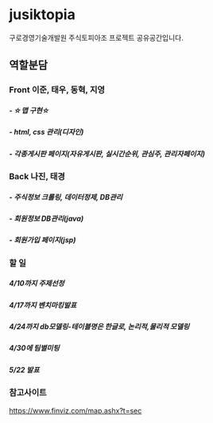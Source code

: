 ﻿# jusiktopia
구로경영기술개발원 주식토피아조 프로젝트 공유공간입니다.



## 역할분담
### Front 이준, 태우, 동혁, 지영
#####  - ☆맵 구현☆
#####  - html, css 관리(디자인)
#####  - 각종게시판 페이지(자유게시판, 실시간순위, 관심주, 관리자페이지)

### Back 나진, 태경
#####  - 주식정보 크롤링, 데이터정제, DB관리 
#####  - 회원정보 DB관리(java)
#####  - 회원가입 페이지(jsp)




### 할 일 
##### 4/10까지 주제선정

##### 4/17까지 벤치마킹발표

##### 4/24까지 db모델링-테이블명은 한글로, 논리적,물리적 모델링

##### 4/30에 팀별미팅

##### 5/22 발표



### 참고사이트
https://www.finviz.com/map.ashx?t=sec
